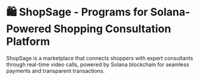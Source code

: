 # 🛍️ ShopSage - Programs for Solana-Powered Shopping Consultation Platform

ShopSage is a marketplace that connects shoppers with expert consultants through real-time video calls, powered by Solana blockchain for seamless payments and transparent transactions.
